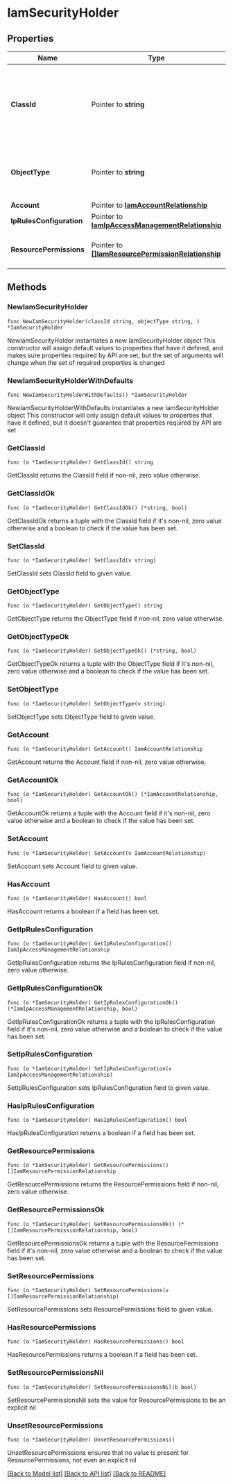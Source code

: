 # IamSecurityHolder

## Properties

Name | Type | Description | Notes
------------ | ------------- | ------------- | -------------
**ClassId** | Pointer to **string** | The fully-qualified name of the instantiated, concrete type. This property is used as a discriminator to identify the type of the payload when marshaling and unmarshaling data. | [default to "iam.SecurityHolder"]
**ObjectType** | Pointer to **string** | The fully-qualified name of the instantiated, concrete type. The value should be the same as the &#39;ClassId&#39; property. | [default to "iam.SecurityHolder"]
**Account** | Pointer to [**IamAccountRelationship**](IamAccountRelationship.md) |  | [optional] 
**IpRulesConfiguration** | Pointer to [**IamIpAccessManagementRelationship**](IamIpAccessManagementRelationship.md) |  | [optional] 
**ResourcePermissions** | Pointer to [**[]IamResourcePermissionRelationship**](IamResourcePermissionRelationship.md) | An array of relationships to iamResourcePermission resources. | [optional] [readonly] 

## Methods

### NewIamSecurityHolder

`func NewIamSecurityHolder(classId string, objectType string, ) *IamSecurityHolder`

NewIamSecurityHolder instantiates a new IamSecurityHolder object
This constructor will assign default values to properties that have it defined,
and makes sure properties required by API are set, but the set of arguments
will change when the set of required properties is changed

### NewIamSecurityHolderWithDefaults

`func NewIamSecurityHolderWithDefaults() *IamSecurityHolder`

NewIamSecurityHolderWithDefaults instantiates a new IamSecurityHolder object
This constructor will only assign default values to properties that have it defined,
but it doesn't guarantee that properties required by API are set

### GetClassId

`func (o *IamSecurityHolder) GetClassId() string`

GetClassId returns the ClassId field if non-nil, zero value otherwise.

### GetClassIdOk

`func (o *IamSecurityHolder) GetClassIdOk() (*string, bool)`

GetClassIdOk returns a tuple with the ClassId field if it's non-nil, zero value otherwise
and a boolean to check if the value has been set.

### SetClassId

`func (o *IamSecurityHolder) SetClassId(v string)`

SetClassId sets ClassId field to given value.


### GetObjectType

`func (o *IamSecurityHolder) GetObjectType() string`

GetObjectType returns the ObjectType field if non-nil, zero value otherwise.

### GetObjectTypeOk

`func (o *IamSecurityHolder) GetObjectTypeOk() (*string, bool)`

GetObjectTypeOk returns a tuple with the ObjectType field if it's non-nil, zero value otherwise
and a boolean to check if the value has been set.

### SetObjectType

`func (o *IamSecurityHolder) SetObjectType(v string)`

SetObjectType sets ObjectType field to given value.


### GetAccount

`func (o *IamSecurityHolder) GetAccount() IamAccountRelationship`

GetAccount returns the Account field if non-nil, zero value otherwise.

### GetAccountOk

`func (o *IamSecurityHolder) GetAccountOk() (*IamAccountRelationship, bool)`

GetAccountOk returns a tuple with the Account field if it's non-nil, zero value otherwise
and a boolean to check if the value has been set.

### SetAccount

`func (o *IamSecurityHolder) SetAccount(v IamAccountRelationship)`

SetAccount sets Account field to given value.

### HasAccount

`func (o *IamSecurityHolder) HasAccount() bool`

HasAccount returns a boolean if a field has been set.

### GetIpRulesConfiguration

`func (o *IamSecurityHolder) GetIpRulesConfiguration() IamIpAccessManagementRelationship`

GetIpRulesConfiguration returns the IpRulesConfiguration field if non-nil, zero value otherwise.

### GetIpRulesConfigurationOk

`func (o *IamSecurityHolder) GetIpRulesConfigurationOk() (*IamIpAccessManagementRelationship, bool)`

GetIpRulesConfigurationOk returns a tuple with the IpRulesConfiguration field if it's non-nil, zero value otherwise
and a boolean to check if the value has been set.

### SetIpRulesConfiguration

`func (o *IamSecurityHolder) SetIpRulesConfiguration(v IamIpAccessManagementRelationship)`

SetIpRulesConfiguration sets IpRulesConfiguration field to given value.

### HasIpRulesConfiguration

`func (o *IamSecurityHolder) HasIpRulesConfiguration() bool`

HasIpRulesConfiguration returns a boolean if a field has been set.

### GetResourcePermissions

`func (o *IamSecurityHolder) GetResourcePermissions() []IamResourcePermissionRelationship`

GetResourcePermissions returns the ResourcePermissions field if non-nil, zero value otherwise.

### GetResourcePermissionsOk

`func (o *IamSecurityHolder) GetResourcePermissionsOk() (*[]IamResourcePermissionRelationship, bool)`

GetResourcePermissionsOk returns a tuple with the ResourcePermissions field if it's non-nil, zero value otherwise
and a boolean to check if the value has been set.

### SetResourcePermissions

`func (o *IamSecurityHolder) SetResourcePermissions(v []IamResourcePermissionRelationship)`

SetResourcePermissions sets ResourcePermissions field to given value.

### HasResourcePermissions

`func (o *IamSecurityHolder) HasResourcePermissions() bool`

HasResourcePermissions returns a boolean if a field has been set.

### SetResourcePermissionsNil

`func (o *IamSecurityHolder) SetResourcePermissionsNil(b bool)`

 SetResourcePermissionsNil sets the value for ResourcePermissions to be an explicit nil

### UnsetResourcePermissions
`func (o *IamSecurityHolder) UnsetResourcePermissions()`

UnsetResourcePermissions ensures that no value is present for ResourcePermissions, not even an explicit nil

[[Back to Model list]](../README.md#documentation-for-models) [[Back to API list]](../README.md#documentation-for-api-endpoints) [[Back to README]](../README.md)


